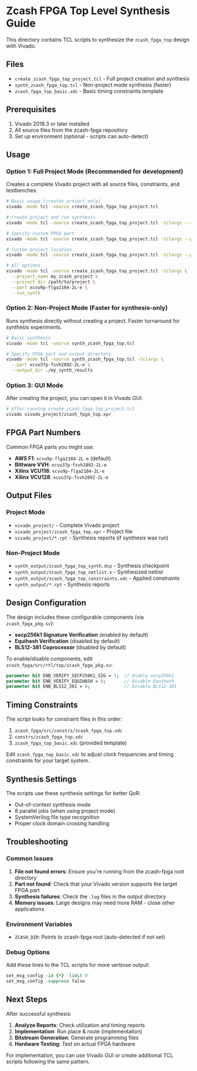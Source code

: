 # Zcash FPGA Top Level Synthesis Guide

This directory contains TCL scripts to synthesize the `zcash_fpga_top` design with Vivado.

## Files

- `create_zcash_fpga_top_project.tcl` - Full project creation and synthesis
- `synth_zcash_fpga_top.tcl` - Non-project mode synthesis (faster)
- `zcash_fpga_top_basic.xdc` - Basic timing constraints template

## Prerequisites

1. Vivado 2018.3 or later installed
2. All source files from the zcash-fpga repository
3. Set up environment (optional - scripts can auto-detect)

## Usage

### Option 1: Full Project Mode (Recommended for development)

Creates a complete Vivado project with all source files, constraints, and testbenches.

```bash
# Basic usage (creates project only)
vivado -mode tcl -source create_zcash_fpga_top_project.tcl

# Create project and run synthesis
vivado -mode tcl -source create_zcash_fpga_top_project.tcl -tclargs --run_synth

# Specify custom FPGA part
vivado -mode tcl -source create_zcash_fpga_top_project.tcl -tclargs --part xcvu37p-fsvh2892-2L-e

# Custom project location
vivado -mode tcl -source create_zcash_fpga_top_project.tcl -tclargs --project_dir /path/to/project

# All options
vivado -mode tcl -source create_zcash_fpga_top_project.tcl -tclargs \
  --project_name my_zcash_project \
  --project_dir /path/to/project \
  --part xcvu9p-flga2104-2L-e \
  --run_synth
```

### Option 2: Non-Project Mode (Faster for synthesis-only)

Runs synthesis directly without creating a project. Faster turnaround for synthesis experiments.

```bash
# Basic synthesis
vivado -mode tcl -source synth_zcash_fpga_top.tcl

# Specify FPGA part and output directory
vivado -mode tcl -source synth_zcash_fpga_top.tcl -tclargs \
  --part xcvu37p-fsvh2892-2L-e \
  --output_dir ./my_synth_results
```

### Option 3: GUI Mode

After creating the project, you can open it in Vivado GUI:

```bash
# After running create_zcash_fpga_top_project.tcl
vivado vivado_project/zcash_fpga_top.xpr
```

## FPGA Part Numbers

Common FPGA parts you might use:

- **AWS F1**: `xcvu9p-flga2104-2L-e` (default)
- **Bittware VVH**: `xcvu37p-fsvh2892-2L-e`
- **Xilinx VCU118**: `xcvu9p-flga2104-2L-e`
- **Xilinx VCU128**: `xcvu37p-fsvh2892-2L-e`

## Output Files

### Project Mode
- `vivado_project/` - Complete Vivado project
- `vivado_project/zcash_fpga_top.xpr` - Project file
- `vivado_project/*.rpt` - Synthesis reports (if synthesis was run)

### Non-Project Mode
- `synth_output/zcash_fpga_top_synth.dcp` - Synthesis checkpoint
- `synth_output/zcash_fpga_top_netlist.v` - Synthesized netlist
- `synth_output/zcash_fpga_top_constraints.xdc` - Applied constraints
- `synth_output/*.rpt` - Synthesis reports

## Design Configuration

The design includes these configurable components (via `zcash_fpga_pkg.sv`):

- **secp256k1 Signature Verification** (enabled by default)
- **Equihash Verification** (disabled by default)  
- **BLS12-381 Coprocessor** (disabled by default)

To enable/disable components, edit `zcash_fpga/src/rtl/top/zcash_fpga_pkg.sv`:

```systemverilog
parameter bit ENB_VERIFY_SECP256K1_SIG = 1;  // Enable secp256k1
parameter bit ENB_VERIFY_EQUIHASH = 0;       // Disable Equihash
parameter bit ENB_BLS12_381 = 0;             // Disable BLS12-381
```

## Timing Constraints

The script looks for constraint files in this order:
1. `zcash_fpga/src/constrs/zcash_fpga_top.xdc`
2. `constrs/zcash_fpga_top.xdc`
3. `zcash_fpga_top_basic.xdc` (provided template)

Edit `zcash_fpga_top_basic.xdc` to adjust clock frequencies and timing constraints for your target system.

## Synthesis Settings

The scripts use these synthesis settings for better QoR:
- Out-of-context synthesis mode
- 8 parallel jobs (when using project mode)
- SystemVerilog file type recognition
- Proper clock domain crossing handling

## Troubleshooting

### Common Issues

1. **File not found errors**: Ensure you're running from the zcash-fpga root directory
2. **Part not found**: Check that your Vivado version supports the target FPGA part
3. **Synthesis failures**: Check the `.log` files in the output directory
4. **Memory issues**: Large designs may need more RAM - close other applications

### Environment Variables

- `ZCASH_DIR`: Points to zcash-fpga root (auto-detected if not set)

### Debug Options

Add these lines to the TCL scripts for more verbose output:
```tcl
set_msg_config -id {*} -limit 0
set_msg_config -suppress false
```

## Next Steps

After successful synthesis:

1. **Analyze Reports**: Check utilization and timing reports
2. **Implementation**: Run place & route (implementation)
3. **Bitstream Generation**: Generate programming files
4. **Hardware Testing**: Test on actual FPGA hardware

For implementation, you can use Vivado GUI or create additional TCL scripts following the same pattern. 